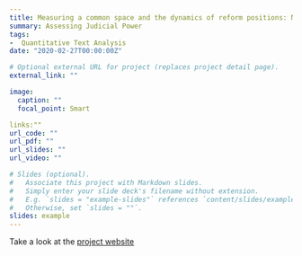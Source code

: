 ```yaml
---
title: Measuring a common space and the dynamics of reform positions: Non-standard tools, non-standard actors
summary: Assessing Judicial Power
tags:
-  Quantitative Text Analysis
date: "2020-02-27T00:00:00Z"

# Optional external URL for project (replaces project detail page).
external_link: ""

image:
  caption: ""
  focal_point: Smart

links:""
url_code: ""
url_pdf: ""
url_slides: ""
url_video: ""

# Slides (optional).
#   Associate this project with Markdown slides.
#   Simply enter your slide deck's filename without extension.
#   E.g. `slides = "example-slides"` references `content/slides/example-slides.md`.
#   Otherwise, set `slides = ""`.
slides: example
---
```


Take a look at the [project website](https://reforms.uni-mannheim.de/projects/project_group_c/project_c4/)

